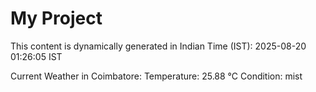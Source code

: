 # My Project

This content is dynamically generated in Indian Time (IST): 2025-08-20 01:26:05 IST


Current Weather in Coimbatore:
Temperature: 25.88 °C
Condition: mist
